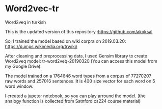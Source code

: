 # Word2vec-tr
Word2veq in turkish

This is the updated version of this repository :https://github.com/akoksal

So, I trained the model based on wiki corpra on 2019.03.20:
https://dumps.wikimedia.org/trwiki/

After cleaning and preprocessing data, I used Gensim library to create Word2veq model: tr-word2veq-20190320
(You can access this model from my Google Drive).

The model trained on a 1764646 word types from a corpus of 77270207 raw words and 257016 sentences. It is 400 size vector for each word on 5 word window.

I created a jupeter notebook, so you can play arround the model. (the analogy function is collected from Satnford cs224 course material)



